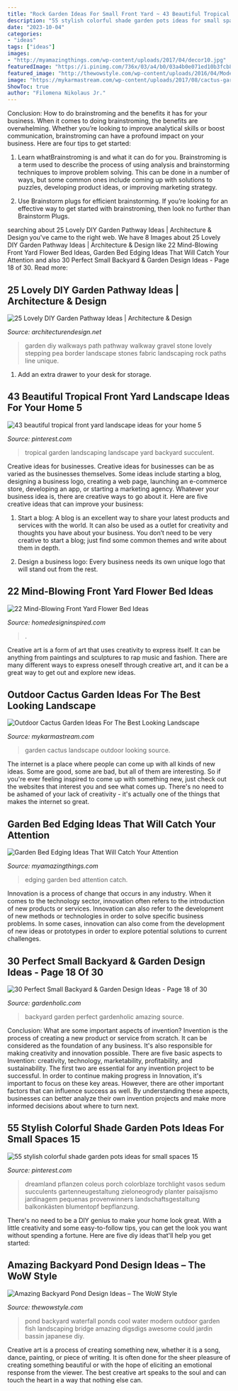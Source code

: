 ```yaml
---
title: "Rock Garden Ideas For Small Front Yard ~ 43 Beautiful Tropical Front Yard Landscape Ideas For Your Home 5"
description: "55 stylish colorful shade garden pots ideas for small spaces 15"
date: "2023-10-04"
categories:
- "ideas"
tags: ["ideas"]
images:
- "http://myamazingthings.com/wp-content/uploads/2017/04/decor10.jpg"
featuredImage: "https://i.pinimg.com/736x/03/a4/b0/03a4b0e071ed10b3fcb804eb56d92d5f.jpg"
featured_image: "http://thewowstyle.com/wp-content/uploads/2016/04/Modern-Backyard-Pond-Design-Ideas.jpg"
image: "https://mykarmastream.com/wp-content/uploads/2017/08/cactus-garden-3.jpg"
ShowToc: true
author: "Filomena Nikolaus Jr."
---
```



Conclusion: How to do brainstroming and the benefits it has for your business.
When it comes to doing brainstroming, the benefits are overwhelming. Whether you’re looking to improve analytical skills or boost communication, brainstroming can have a profound impact on your business. Here are four tips to get started:
1. Learn whatBrainstroming is and what it can do for you. Brainstroming is a term used to describe the process of using analysis and brainstorming techniques to improve problem solving. This can be done in a number of ways, but some common ones include coming up with solutions to puzzles, developing product ideas, or improving marketing strategy.

2. Use Brainstorm plugs for efficient brainstorming. If you’re looking for an effective way to get started with brainstroming, then look no further than Brainstorm Plugs.

	

		
searching about 25 Lovely DIY Garden Pathway Ideas | Architecture &amp; Design you've came to the right web. We have 8 Images about 25 Lovely DIY Garden Pathway Ideas | Architecture &amp; Design like 22 Mind-Blowing Front Yard Flower Bed Ideas, Garden Bed Edging Ideas That Will Catch Your Attention and also 30 Perfect Small Backyard &amp; Garden Design Ideas - Page 18 of 30. Read more:
		
    
## 25 Lovely DIY Garden Pathway Ideas | Architecture &amp; Design

<img loading=lazy src="http://cdn.architecturendesign.net/wp-content/uploads/2014/08/25-Lovely-DIY-Garden-Pathway-Ideas-19.jpg" onerror="this.onerror=null;this.src='https://tse3.mm.bing.net/th?id=OIP.2Iu3kc7Ejkbl7Ie9iYw1YgHaJ4&amp;pid=15.1';" alt="25 Lovely DIY Garden Pathway Ideas | Architecture &amp; Design">

_Source: architecturendesign.net_

>garden diy walkways path pathway walkway gravel stone lovely stepping pea border landscape stones fabric landscaping rock paths line unique. 

	

1. Add an extra drawer to your desk for storage.

    
## 43 Beautiful Tropical Front Yard Landscape Ideas For Your Home 5

<img loading=lazy src="https://i.pinimg.com/736x/bc/7d/ca/bc7dca732c2e6e957da0a8ac35e641d9.jpg" onerror="this.onerror=null;this.src='https://tse2.mm.bing.net/th?id=OIP.dk_XbX_x40dFmZBlGAyJGQHaNK&amp;pid=15.1';" alt="43 beautiful tropical front yard landscape ideas for your home 5">

_Source: pinterest.com_

>tropical garden landscaping landscape yard backyard succulent. 

	

Creative ideas for businesses.
Creative ideas for businesses can be as varied as the businesses themselves. Some ideas include starting a blog, designing a business logo, creating a web page, launching an e-commerce store, developing an app, or starting a marketing agency. Whatever your business idea is, there are creative ways to go about it. Here are five creative ideas that can improve your business:
1. Start a blog: A blog is an excellent way to share your latest products and services with the world. It can also be used as a outlet for creativity and thoughts you have about your business. You don’t need to be very creative to start a blog; just find some common themes and write about them in depth.

2. Design a business logo: Every business needs its own unique logo that will stand out from the rest.

    
## 22 Mind-Blowing Front Yard Flower Bed Ideas

<img loading=lazy src="https://www.homedesigninspired.com/wp-content/uploads/2020/06/front-house-flower-bed-ideas-17.jpg" onerror="this.onerror=null;this.src='https://tse1.mm.bing.net/th?id=OIP.fkdp0ZwlG180QxECqynkQQHaLG&amp;pid=15.1';" alt="22 Mind-Blowing Front Yard Flower Bed Ideas">

_Source: homedesigninspired.com_

>. 

	

Creative art is a form of art that uses creativity to express itself. It can be anything from paintings and sculptures to rap music and fashion. There are many different ways to express oneself through creative art, and it can be a great way to get out and explore new ideas.

    
## Outdoor Cactus Garden Ideas For The Best Looking Landscape

<img loading=lazy src="https://mykarmastream.com/wp-content/uploads/2017/08/cactus-garden-3.jpg" onerror="this.onerror=null;this.src='https://tse4.mm.bing.net/th?id=OIP.7bfTfsnWBk-McYU04PVy5QHaJ4&amp;pid=15.1';" alt="Outdoor Cactus Garden Ideas For The Best Looking Landscape">

_Source: mykarmastream.com_

>garden cactus landscape outdoor looking source. 

	

The internet is a place where people can come up with all kinds of new ideas. Some are good, some are bad, but all of them are interesting. So if you're ever feeling inspired to come up with something new, just check out the websites that interest you and see what comes up. There's no need to be ashamed of your lack of creativity - it's actually one of the things that makes the internet so great.

    
## Garden Bed Edging Ideas That Will Catch Your Attention

<img loading=lazy src="http://myamazingthings.com/wp-content/uploads/2017/04/decor10.jpg" onerror="this.onerror=null;this.src='https://tse1.mm.bing.net/th?id=OIP.7cbfiZV1p367mWG6JDiXgAHaFj&amp;pid=15.1';" alt="Garden Bed Edging Ideas That Will Catch Your Attention">

_Source: myamazingthings.com_

>edging garden bed attention catch. 

	

Innovation is a process of change that occurs in any industry. When it comes to the technology sector, innovation often refers to the introduction of new products or services. Innovation can also refer to the development of new methods or technologies in order to solve specific business problems. In some cases, innovation can also come from the development of new ideas or prototypes in order to explore potential solutions to current challenges.

    
## 30 Perfect Small Backyard &amp; Garden Design Ideas - Page 18 Of 30

<img loading=lazy src="http://www.gardenholic.com/wp-content/uploads/2019/04/Backyard-18-681x1024.jpg" onerror="this.onerror=null;this.src='https://tse3.mm.bing.net/th?id=OIP.h82lMmw7jf--3QN-_hk85QHaLI&amp;pid=15.1';" alt="30 Perfect Small Backyard &amp; Garden Design Ideas - Page 18 of 30">

_Source: gardenholic.com_

>backyard garden perfect gardenholic amazing source. 

	

Conclusion: What are some important aspects of invention?
Invention is the process of creating a new product or service from scratch. It can be considered as the foundation of any business. It's also responsible for making creativity and innovation possible. There are five basic aspects to Invention: creativity, technology, marketability, profitability, and sustainability. The first two are essential for any invention project to be successful. In order to continue making progress in Innovation, it's important to focus on these key areas. However, there are other important factors that can influence success as well. By understanding these aspects, businesses can better analyze their own invention projects and make more informed decisions about where to turn next.

    
## 55 Stylish Colorful Shade Garden Pots Ideas For Small Spaces 15

<img loading=lazy src="https://i.pinimg.com/736x/03/a4/b0/03a4b0e071ed10b3fcb804eb56d92d5f.jpg" onerror="this.onerror=null;this.src='https://tse1.mm.bing.net/th?id=OIP.tV-2C5dafvIPqudn6yg9HgHaLB&amp;pid=15.1';" alt="55 stylish colorful shade garden pots ideas for small spaces 15">

_Source: pinterest.com_

>dreamland pflanzen coleus porch colorblaze torchlight vasos sedum succulents gartenneugestaltung zieloneogrody planter paisajismo jardinagem pequenas provenwinners landschaftsgestaltung balkonkästen blumentopf bepflanzung. 

	

There's no need to be a DIY genius to make your home look great. With a little creativity and some easy-to-follow tips, you can get the look you want without spending a fortune. Here are five diy ideas that'll help you get started:  

    
## Amazing Backyard Pond Design Ideas – The WoW Style

<img loading=lazy src="http://thewowstyle.com/wp-content/uploads/2016/04/Modern-Backyard-Pond-Design-Ideas.jpg" onerror="this.onerror=null;this.src='https://tse2.mm.bing.net/th?id=OIP.yNSGLYmSNPrUpUEuG0K-WgHaLH&amp;pid=15.1';" alt="Amazing Backyard Pond Design Ideas – The WoW Style">

_Source: thewowstyle.com_

>pond backyard waterfall ponds cool water modern outdoor garden fish landscaping bridge amazing digsdigs awesome could jardin bassin japanese diy. 

	

Creative art is a process of creating something new, whether it is a song, dance, painting, or piece of writing. It is often done for the sheer pleasure of creating something beautiful or with the hope of eliciting an emotional response from the viewer. The best creative art speaks to the soul and can touch the heart in a way that nothing else can.

